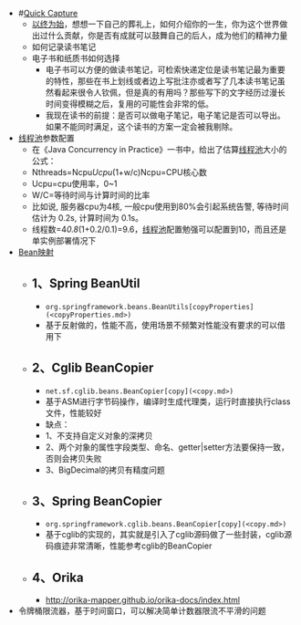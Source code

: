 - #[Quick Capture](<Quick Capture.md>)
    - [以终为始](<以终为始.md>)，想想一下自己的葬礼上，如何介绍你的一生，你为这个世界做出过什么贡献，你是否有成就可以鼓舞自己的后人，成为他们的精神力量
    - 如何记录读书笔记
    - 电子书和纸质书如何选择
        - 电子书可以方便的做读书笔记，可检索快递定位是读书笔记最为重要的特性，那些在书上划线或者边上写批注亦或者写了几本读书笔记虽然看起来很令人钦佩，但是真的有用吗？那些写下的文字经历过漫长时间变得模糊之后，复用的可能性会非常的低。
        - 我现在读书的前提：是否可以做电子笔记，电子笔记是否可以导出。如果不能同时满足，这个读书的方案一定会被我剔除。
- [线程池](<线程池.md>)参数配置
    - 在《Java Concurrency in Practice》一书中，给出了估算[线程池](<线程池.md>)大小的公式：
    - Nthreads=Ncpu*Ucpu*(1+w/c)Ncpu=CPU核心数
    - Ucpu=cpu使用率，0~1
    - W/C=等待时间与计算时间的比率
    - 比如说, 服务器cpu为4核, 一般cpu使用到80%会引起系统告警, 等待时间估计为 0.2s, 计算时间为 0.1s。
    - 线程数=4*0.8*(1+0.2/0.1)=9.6，[线程池](<线程池.md>)配置勉强可以配置到10，而且还是单实例部署情况下
- [Bean映射](https://cf.jd.com/pages/viewpage.action?pageId=690678406)
    - ## 1、Spring BeanUtil
        - `org.springframework.beans.BeanUtils[copyProperties](<copyProperties.md>)`
        - 基于反射做的，性能不高，使用场景不频繁对性能没有要求的可以借用下
    - ## 2、Cglib BeanCopier
        - `net.sf.cglib.beans.BeanCopier[copy](<copy.md>)`
        - 基于ASM进行字节码操作，编译时生成代理类，运行时直接执行class文件，性能较好
        - 缺点：
        - 1、不支持自定义对象的深拷贝
        - 2、两个对象的属性字段类型、命名、getter|setter方法要保持一致，否则会拷贝失败
        - 3、BigDecimal的拷贝有精度问题
    - ## 3、Spring BeanCopier
        - `org.springframework.cglib.beans.BeanCopier[copy](<copy.md>)`
        - 基于cglib的实现的，其实就是引入了cglib源码做了一些封装，cglib源码痕迹非常清晰，性能参考cglib的BeanCopier
    - ## 4、Orika
        - http://orika-mapper.github.io/orika-docs/index.html
- 令牌桶限流器，基于时间窗口，可以解决简单计数器限流不平滑的问题
